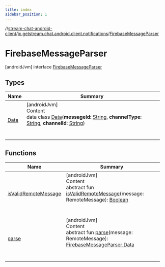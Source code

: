 ```yaml
---
title: index
sidebar_position: 1
---
```

//[stream-chat-android-client](../../../index.md)/[io.getstream.chat.android.client.notifications](../index.md)/[FirebaseMessageParser](index.md)



# FirebaseMessageParser  
 [androidJvm] interface [FirebaseMessageParser](index.md)   


## Types  
  
|  Name |  Summary | 
|---|---|
| <a name="io.getstream.chat.android.client.notifications/FirebaseMessageParser.Data///PointingToDeclaration/"></a>[Data](Data/index.md)| <a name="io.getstream.chat.android.client.notifications/FirebaseMessageParser.Data///PointingToDeclaration/"></a>[androidJvm]  <br/>Content  <br/>data class [Data](Data/index.md)(**messageId**: [String](https://kotlinlang.org/api/latest/jvm/stdlib/kotlin/-string/index.html), **channelType**: [String](https://kotlinlang.org/api/latest/jvm/stdlib/kotlin/-string/index.html), **channelId**: [String](https://kotlinlang.org/api/latest/jvm/stdlib/kotlin/-string/index.html))  <br/><br/><br/>|


## Functions  
  
|  Name |  Summary | 
|---|---|
| <a name="io.getstream.chat.android.client.notifications/FirebaseMessageParser/isValidRemoteMessage/#com.google.firebase.messaging.RemoteMessage/PointingToDeclaration/"></a>[isValidRemoteMessage](isValidRemoteMessage.md)| <a name="io.getstream.chat.android.client.notifications/FirebaseMessageParser/isValidRemoteMessage/#com.google.firebase.messaging.RemoteMessage/PointingToDeclaration/"></a>[androidJvm]  <br/>Content  <br/>abstract fun [isValidRemoteMessage](isValidRemoteMessage.md)(message: RemoteMessage): [Boolean](https://kotlinlang.org/api/latest/jvm/stdlib/kotlin/-boolean/index.html)  <br/><br/><br/>|
| <a name="io.getstream.chat.android.client.notifications/FirebaseMessageParser/parse/#com.google.firebase.messaging.RemoteMessage/PointingToDeclaration/"></a>[parse](parse.md)| <a name="io.getstream.chat.android.client.notifications/FirebaseMessageParser/parse/#com.google.firebase.messaging.RemoteMessage/PointingToDeclaration/"></a>[androidJvm]  <br/>Content  <br/>abstract fun [parse](parse.md)(message: RemoteMessage): [FirebaseMessageParser.Data](Data/index.md)  <br/><br/><br/>|

